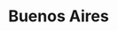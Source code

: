 ---
title: Buenos Aires
layout: sedes
nameurl: buenosaires
email: info.buenosaires@oajnu.org
socialmedia:
- facebook: oajnuba
- instagram: oajnuba
- twitter: oajnuba
---